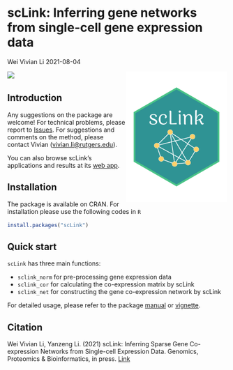 scLink: Inferring gene networks from single-cell gene expression data
================
Wei Vivian Li
2021-08-04

<!-- README.md is generated from README.Rmd. Please edit that file -->

<img src="https://github.com/Vivianstats/scLink/raw/master/inst/docs/sclink.png" height="300" align="right" />

[![](https://www.r-pkg.org/badges/version/scLink?color=green)](https://cran.r-project.org/package=scLink)

## Introduction

Any suggestions on the package are welcome! For technical problems,
please report to [Issues](https://github.com/Vivianstats/scLink/issues).
For suggestions and comments on the method, please contact Vivian
(<vivian.li@rutgers.edu>).

You can also browse scLink’s applications and results at its [web
app](https://rutgersbiostat.shinyapps.io/sclink/).

## Installation

The package is available on CRAN. For installation please use the
following codes in `R`

``` r
install.packages("scLink")
```

## Quick start

`scLink` has three main functions:

-   `sclink_norm` for pre-processing gene expression data
-   `sclink_cor` for calculating the co-expression matrix by scLink
-   `sclink_net` for constructing the gene co-expression network by
    scLink

For detailed usage, please refer to the package
[manual](https://github.com/Vivianstats/scLink/blob/master/inst/docs/)
or
[vignette](https://github.com/Vivianstats/scLink/blob/master/vignettes/).

## Citation

Wei Vivian Li, Yanzeng Li. (2021) scLink: Inferring Sparse Gene
Co-expression Networks from Single-cell Expression Data. Genomics,
Proteomics & Bioinformatics, in press.
[Link](https://doi.org/10.1016/j.gpb.2020.11.006)
